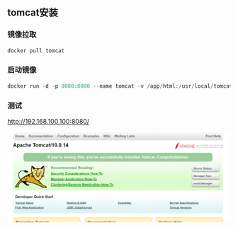 
## tomcat安装



### 镜像拉取



```java
docker pull tomcat
```



### 启动镜像



```java
docker run -d -p 8080:8080 --name tomcat -v /app/html:/usr/local/tomcat/webapps tomcat
```



### 测试



http://192.168.100.100:8080/



<img src="./images/image-20230808110715356.png" alt="image-20230808110715356" />



